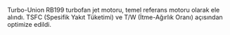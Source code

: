 Turbo-Union RB199 turbofan jet motoru, temel referans motoru olarak ele alındı. TSFC (Spesifik Yakıt Tüketimi) ve T/W (İtme-Ağırlık Oranı) açısından optimize edildi.

